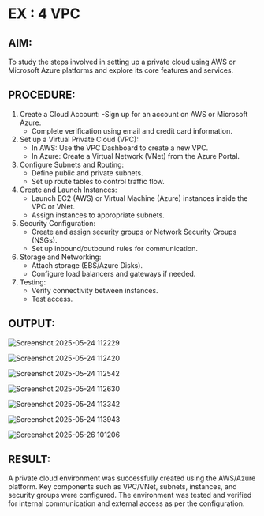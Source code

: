 # EX : 4 VPC
## AIM: 
  To study the steps involved in setting up a private cloud using AWS or Microsoft Azure platforms and explore its core features and services. 

## PROCEDURE: 
1. Create a Cloud Account:
   -Sign up for an account on AWS or Microsoft Azure.
   - Complete verification using email and credit card information. 
2. Set up a Virtual Private Cloud (VPC):
   - In AWS: Use the VPC Dashboard to create a new VPC.
   - In Azure: Create a Virtual Network (VNet) from the Azure Portal. 
3. Configure Subnets and Routing:
   - Define public and private subnets.
   - Set up route tables to control traffic flow. 
4. Create and Launch Instances:
    - Launch EC2 (AWS) or Virtual Machine (Azure) instances inside the VPC or VNet.
    - Assign instances to appropriate subnets. 
5. Security Configuration:
   - Create and assign security groups or Network Security Groups (NSGs).
   - Set up inbound/outbound rules for communication. 
6. Storage and Networking:
   - Attach storage (EBS/Azure Disks).
   - Configure load balancers and gateways if needed. 
7. Testing:
   - Verify connectivity between instances.
   - Test access.

## OUTPUT:

![Screenshot 2025-05-24 112229](https://github.com/user-attachments/assets/412714d6-06db-4c6c-adbb-e877905dbc66)

![Screenshot 2025-05-24 112420](https://github.com/user-attachments/assets/8c5b48ec-3751-4260-9196-f1158492ef88)

![Screenshot 2025-05-24 112542](https://github.com/user-attachments/assets/0b9fc55c-db9f-445b-a6e8-af3d710cb93f)

![Screenshot 2025-05-24 112630](https://github.com/user-attachments/assets/33466d57-efa3-475c-b353-5ea865c87a2c)

![Screenshot 2025-05-24 113342](https://github.com/user-attachments/assets/46ec589b-795b-4fd9-8783-ed7cab3e6d6e)

![Screenshot 2025-05-24 113943](https://github.com/user-attachments/assets/6348c395-6dbd-4b67-b93b-d9bf8f45f952)

![Screenshot 2025-05-26 101206](https://github.com/user-attachments/assets/285165d6-b62f-49b2-b6d2-6a2bc8139660)

## RESULT: 
A private cloud environment was successfully created using the AWS/Azure platform. Key components such as VPC/VNet, subnets, instances, and security groups were configured. The environment was tested and verified for internal communication and external access as per the configuration.

